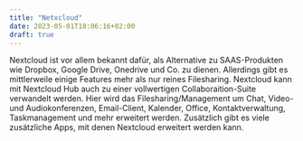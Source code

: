 ```yaml
---
title: "Netxcloud"
date: 2023-05-01T18:06:16+02:00
draft: true
---
```


Nextcloud ist vor allem bekannt dafür, als Alternative zu SAAS-Produkten wie Dropbox, Google Drive, 
Onedrive und Co. zu dienen. Allerdings gibt es mittlerweile einige Features mehr als nur reines Filesharing. Nextcloud
kann mit Nextcloud Hub auch zu einer vollwertigen Collaboraition-Suite verwandelt werden. Hier wird das
Filesharing/Management um Chat, Video- und Audiokonferenzen, Email-Client, Kalender, Office, Kontaktverwaltung, 
Taskmanagement und mehr erweitert
werden. Zusätzlich gibt es viele zusätzliche Apps, mit denen Nextcloud erweitert werden kann.




<!-- vim: set wrap linebreak textwidth=120 cc=120 : -->

